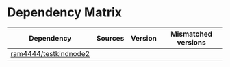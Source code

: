 # Dependency Matrix

Dependency | Sources | Version | Mismatched versions
---------- | ------- | ------- | -------------------
[ram4444/testkindnode2](https://github.com/ram4444/testkindnode2.git) |  | []() | 
